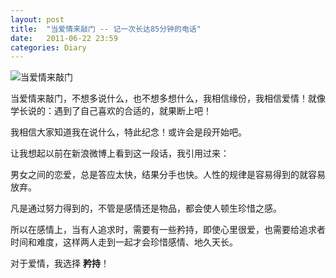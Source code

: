 ```yaml
---
layout: post
title:  "当爱情来敲门 -- 记一次长达85分钟的电话"
date:   2011-06-22 23:59
categories: Diary
---
```


![当爱情来敲门](http://pic.yupoo.com/mygoare_v/Ba8U225u/x7sMa.jpg)

当爱情来敲门，不想多说什么，也不想多想什么，我相信缘份，我相信爱情！就像学长说的：遇到了自己喜欢的合适的，就果断上吧！

我相信大家知道我在说什么，特此纪念！或许会是段开始吧。

让我想起以前在新浪微博上看到这一段话，我引用过来：

>
男女之间的恋爱，总是答应太快，结果分手也快。人性的规律是容易得到的就容易放弃。
>
凡是通过努力得到的，不管是感情还是物品，都会使人顿生珍惜之感。
>
所以在感情上，当有人追求时，需要有一些矜持，即使心里很爱，也需要给追求者时间和难度，这样两人走到一起才会珍惜感情、地久天长。

对于爱情，我选择 **矜持**！
